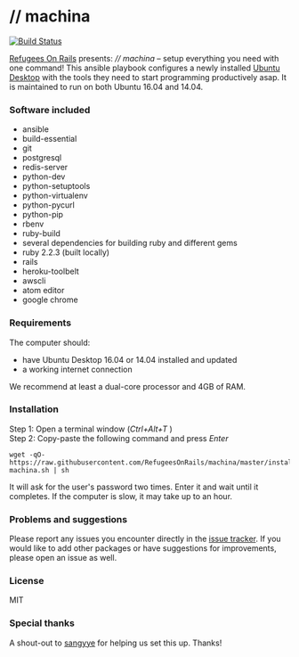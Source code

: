 # // machina

[![Build Status](https://travis-ci.org/RefugeesOnRails/machina.svg?branch=master)](https://travis-ci.org/RefugeesOnRails/machina)

[Refugees On Rails](http://refugeesonrails.org) presents: _// machina_ – setup everything you need with one command! This ansible playbook configures a newly installed [Ubuntu Desktop](http://www.ubuntu.com/download/desktop) with the tools they need to start programming productively asap. It is maintained to run on both Ubuntu 16.04 and 14.04.

### Software included

* ansible
* build-essential
* git
* postgresql
* redis-server
* python-dev
* python-setuptools
* python-virtualenv
* python-pycurl
* python-pip
* rbenv
* ruby-build
* several dependencies for building ruby and different gems
* ruby 2.2.3 (built locally)
* rails
* heroku-toolbelt
* awscli
* atom editor
* google chrome

### Requirements

The computer should:
* have Ubuntu Desktop 16.04 or 14.04 installed and updated
* a working internet connection

We recommend at least a dual-core processor and 4GB of RAM.

### Installation

Step 1: Open a terminal window (_Ctrl+Alt+T_ )   
Step 2: Copy-paste the following command and press _Enter_
```
wget -qO- https://raw.githubusercontent.com/RefugeesOnRails/machina/master/install-machina.sh | sh
```

It will ask for the user's password two times. Enter it and wait until it completes. If the computer is slow, it may take up to an hour.

### Problems and suggestions

Please report any issues you encounter directly in the [issue tracker](https://github.com/RefugeesOnRails/machina/issues). If you would like to add other packages or have suggestions for improvements, please open an issue as well.

### License

MIT

### Special thanks

A shout-out to [sangyye](http://twitter.com/sangyye) for helping us set this up. Thanks!
